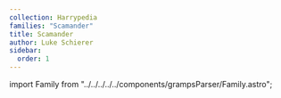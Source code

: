```yaml
---
collection: Harrypedia
families: "Scamander"
title: Scamander
author: Luke Schierer
sidebar:
  order: 1
---
```

import Family from "../../../../../components/grampsParser/Family.astro";

<Family surn={frontmatter.surn} />

